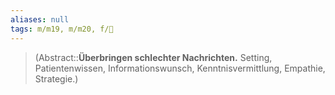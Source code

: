```yaml
---
aliases: null
tags: m/m19, m/m20, f/💭
---
```

> (Abstract::**Überbringen schlechter Nachrichten.** Setting, Patientenwissen, Informationswunsch, Kenntnisvermittlung, Empathie, Strategie.)